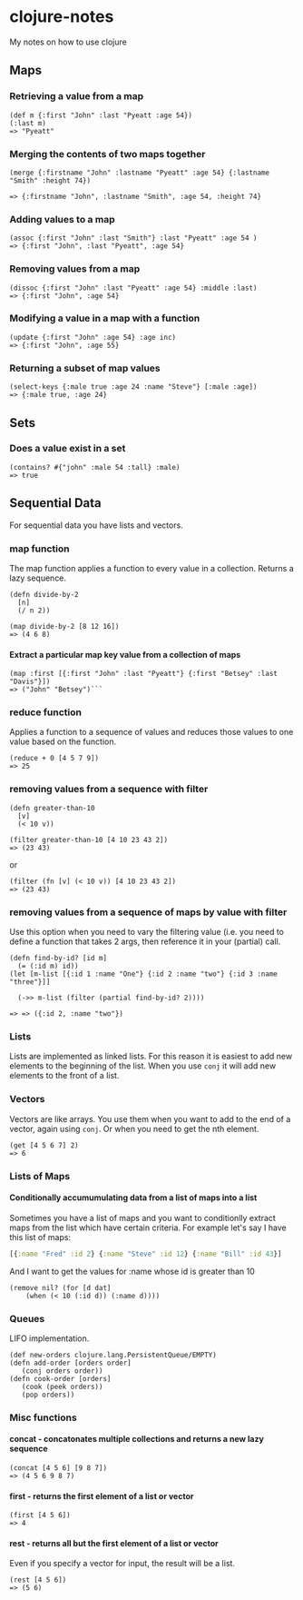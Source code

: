 # clojure-notes
My notes on how to use clojure

## Maps

### Retrieving a value from a map
```
(def m {:first "John" :last "Pyeatt :age 54})
(:last m)
=> "Pyeatt"
```
### Merging the contents of two maps together
```
(merge {:firstname "John" :lastname "Pyeatt" :age 54} {:lastname "Smith" :height 74})

=> {:firstname "John", :lastname "Smith", :age 54, :height 74}
```
### Adding values to a map
```
(assoc {:first "John" :last "Smith"} :last "Pyeatt" :age 54 )
=> {:first "John", :last "Pyeatt", :age 54}
```
### Removing values from a map
```
(dissoc {:first "John" :last "Pyeatt" :age 54} :middle :last)
=> {:first "John", :age 54}
```
### Modifying a value in a map with a function
```
(update {:first "John" :age 54} :age inc)
=> {:first "John", :age 55}
```
### Returning a subset of map values
```
(select-keys {:male true :age 24 :name "Steve"} [:male :age])
=> {:male true, :age 24}
```
## Sets

### Does a value exist in a set
```
(contains? #{"john" :male 54 :tall} :male)
=> true
```


## Sequential Data
For sequential data you have lists and vectors.

### map function
The map function applies a function to every value in a collection. Returns a lazy sequence.
```
(defn divide-by-2
  [n]
  (/ n 2))

(map divide-by-2 [8 12 16])
=> (4 6 8)
```
#### Extract a particular map key value from a collection of maps
```
(map :first [{:first "John" :last "Pyeatt"} {:first "Betsey" :last "Davis"}])
=> ("John" "Betsey")```
```
### reduce function
Applies a function to a sequence of values and reduces those values to one value based on the function.
```
(reduce + 0 [4 5 7 9])
=> 25
```

### removing values from a sequence with filter
```
(defn greater-than-10
  [v]
  (< 10 v))

(filter greater-than-10 [4 10 23 43 2])
=> (23 43)
```
or
```
(filter (fn [v] (< 10 v)) [4 10 23 43 2])
=> (23 43)
```
### removing values from a sequence of maps by value with filter
Use this option when you need to vary the filtering value (i.e. you need to define
a function that takes 2 args, then reference it in your (partial) call.
```
(defn find-by-id? [id m]
  (= (:id m) id))
(let [m-list [{:id 1 :name "One"} {:id 2 :name "two"} {:id 3 :name "three"}]]

  (->> m-list (filter (partial find-by-id? 2))))
  
=> => ({:id 2, :name "two"})
```

### Lists
Lists are implemented as linked lists. For this reason it is easiest to add new elements to the beginning
of the list. When you use `conj` it will add new elements to the front of a list.

### Vectors
Vectors are like arrays. You use them when you want to add to the end of a vector, again using `conj`. Or when you need
to get the nth element.
```
(get [4 5 6 7] 2)
=> 6
```
### Lists of Maps
#### Conditionally accumumulating data from a list of maps into a list
Sometimes you have a list of maps and you want to conditionlly extract maps from the list which have
certain criteria. For example let's say I have this list of maps:
```clojure
[{:name "Fred" :id 2} {:name "Steve" :id 12} {:name "Bill" :id 43}]
```
And I want to get the values for :name whose id is greater than 10
```
(remove nil? (for [d dat]
    (when (< 10 (:id d)) (:name d))))
```
### Queues
LIFO implementation.
```
(def new-orders clojure.lang.PersistentQueue/EMPTY)
(defn add-order [orders order]
   (conj orders order))
(defn cook-order [orders]
   (cook (peek orders))
   (pop orders))
```

### Misc functions

#### concat - concatonates multiple collections and returns a new lazy sequence
```
(concat [4 5 6] [9 8 7])
=> (4 5 6 9 8 7)
```
#### first - returns the first element of a list or vector
```
(first [4 5 6])
=> 4
```
#### rest - returns all but the first element of a list or vector
Even if you specify a vector for input, the result will be a list.
```
(rest [4 5 6])
=> (5 6)
```
